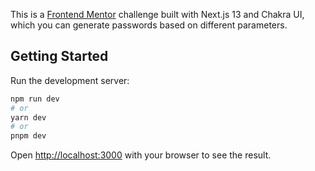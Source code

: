 This is a [Frontend Mentor](https://www.frontendmentor.io/challenges/password-generator-app-Mr8CLycqjh) challenge built with Next.js 13 and Chakra UI, which you can generate passwords based on different parameters.

## Getting Started

Run the development server:

```bash
npm run dev
# or
yarn dev
# or
pnpm dev
```

Open [http://localhost:3000](http://localhost:3000) with your browser to see the result.
